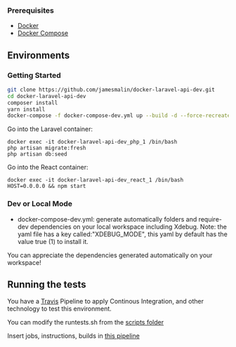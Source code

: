 ### Prerequisites

* [Docker](https://docs.docker.com/install/)
* [Docker Compose](https://docs.docker.com/compose/install/)

## Environments

### Getting Started
```bash
git clone https://github.com/jamesmalin/docker-laravel-api-dev.git
cd docker-laravel-api-dev
composer install
yarn install
docker-compose -f docker-compose-dev.yml up --build -d --force-recreate
```

Go into the Laravel container:
```
docker exec -it docker-laravel-api-dev_php_1 /bin/bash
php artisan migrate:fresh
php artisan db:seed
```

Go into the React container:
```
docker exec -it docker-laravel-api-dev_react_1 /bin/bash
HOST=0.0.0.0 && npm start
```

### Dev or Local Mode
* docker-compose-dev.yml: generate automatically folders and require-dev dependencies on your local workspace including Xdebug.
Note: the yaml file has a key called:"XDEBUG_MODE", this yaml by default has the value true (1) to install it.

You can appreciate the dependencies generated automatically on your workspace!

## Running the tests

You have a [Travis](https://travis-ci.org/) Pipeline to apply Continous Integration, and other technology to test this environment.

You can modify the runtests.sh from the [scripts folder](https://raw.githubusercontent.com/jfernancordova/docker-laravel-api-dev/master/scripts/runtests.sh)

Insert jobs, instructions, builds in [this pipeline](https://raw.githubusercontent.com/jfernancordova/docker-laravel-api-dev/master/.travis.yml)